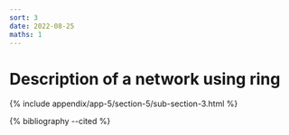 ```yaml
---
sort: 3
date: 2022-08-25
maths: 1
---
```


# Description of a network using ring

{% include appendix/app-5/section-5/sub-section-3.html %}

{% bibliography --cited %}

